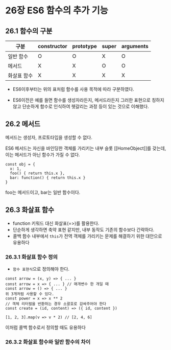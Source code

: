 # 26장 ES6 함수의 추가 기능

## 26.1 함수의 구분

| 구분        | constructor | prototype | super | arguments |
| ----------- | ----------- | --------- | ----- | --------- |
| 일반 함수   | O           | O         | X     | O         |
| 메서드      | X           | X         | O     | O         |
| 화살표 함수 | X           | X         | X     | X         |

- ES6이후부터는 위의 표처럼 함수를 사용 목적에 따라 구분하였다.

- ES6이전은 예를 들면 함수를 생성자라든지, 메서드라든지 그러한 표현으로 칭하지 않고 단순하게 함수로 인식하여 헷갈리는 과정 등이 있는 것으로 이해했다.

## 26.2 메서드

메서드는 생성자, 프로토타입을 생성할 수 없다.

ES6 메서드는 자신을 바인딩한 객체를 가리키는 내부 슬롯 [[HomeObject]]를 갖는데, 이는 메서드가 아닌 함수가 가질 수 없다.

```
const obj = {
  x: 1,
  foo() { return this.x },
  bar: function() { return this.x }
}
```

foo는 메서드이고, bar는 일반 함수이다.

## 26.3 화살표 함수

- function 키워드 대신 화살표(=>)를 활용한다.
- 단순하게 생각하면 축약 표현 같지만, 내부 동작도 기존의 함수보다 간략하다.
- 콜백 함수 내부에서 `this`가 전역 객체를 가리키는 문제를 해결하기 위한 대안으로 유용하다

### 26.3.1 화살표 함수 정의

- `함수 표현식`으로 정의해야 한다.

```
const arrow = (x, y) => { ... }
const arrow = x => { ... } // 매개변수 한 개일 때
const arrow = () => { ... }
위 3개처럼 사용할 수 있다.
const power = x => x ** 2
// 객체 리터럴을 반환하는 경우 소괄호로 감싸주어야 한다
const create = (id, content) => ({ id, content })

[1, 2, 3].map(v => v * 2) // [2, 4, 6]
```

이처럼 콜백 함수로서 정의할 때도 유용하다

### 26.3.2 화살표 함수와 일반 함수의 차이
